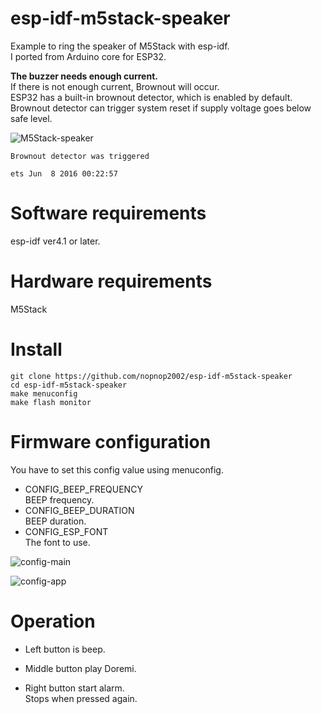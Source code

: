 # esp-idf-m5stack-speaker
Example to ring the speaker of M5Stack with esp-idf.   
I ported from Arduino core for ESP32.   

__The buzzer needs enough current.__   
If there is not enough current, Brownout will occur.   
ESP32 has a built-in brownout detector, which is enabled by default.    
Brownout detector can trigger system reset if supply voltage goes below safe level.    

![M5Stack-speaker](https://user-images.githubusercontent.com/6020549/101963744-cd0b8080-3c52-11eb-891b-2c35d0237af5.JPG)

```
Brownout detector was triggered

ets Jun  8 2016 00:22:57
```

# Software requirements
esp-idf ver4.1 or later.   

# Hardware requirements
M5Stack

# Install
```
git clone https://github.com/nopnop2002/esp-idf-m5stack-speaker
cd esp-idf-m5stack-speaker
make menuconfig
make flash monitor
```

# Firmware configuration
You have to set this config value using menuconfig.   

- CONFIG_BEEP_FREQUENCY   
 BEEP frequency.
- CONFIG_BEEP_DURATION   
 BEEP duration.
- CONFIG_ESP_FONT   
 The font to use.

![config-main](https://user-images.githubusercontent.com/6020549/101963344-d34d2d00-3c51-11eb-95f7-c9b30b03cd25.jpg)

![config-app](https://user-images.githubusercontent.com/6020549/101963350-d6481d80-3c51-11eb-8fd6-c1d7c15644fc.jpg)


# Operation
- Left button is beep.   

- Middle button play Doremi.   

- Right button start alarm.   
 Stops when pressed again.   


